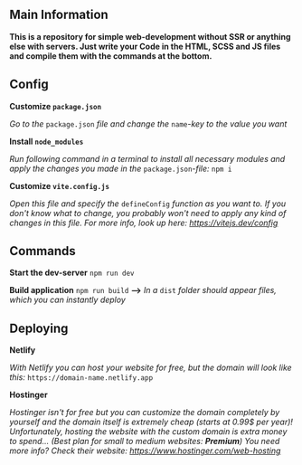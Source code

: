 ## Main Information

**This is a repository for simple web-development without SSR or anything else with servers. Just write your Code in the HTML, SCSS and JS files and compile them with the commands at the bottom.**

## Config

**Customize `package.json`**

*Go to the* `package.json` *file and change the* `name`*-key to the value you want* 

**Install `node_modules`**

*Run following command in a terminal to install all necessary modules and apply the changes you made in the* `package.json`*-file:* `npm i`

**Customize `vite.config.js`**

*Open this file and specify the* `defineConfig` *function as you want to. If you don't know what to change, you probably won't need to apply any kind of changes in this file. For more info, look up here: https://vitejs.dev/config*

## Commands

**Start the dev-server**
`npm run dev`

**Build application**
`npm run build` **-->** *In a* `dist` *folder should appear files, which you can instantly deploy*

## Deploying

**Netlify**

*With Netlify you can host your website for free, but the domain will look like this:*
`https://domain-name.netlify.app`

**Hostinger**

*Hostinger isn't for free but you can customize the domain completely by yourself and the domain itself is extremely cheap (starts at 0.99$ per year)! Unfortunately, hosting the website with the custom domain is extra money to spend... (Best plan for small to medium websites: **Premium**)*
*You need more info? Check their website: https://www.hostinger.com/web-hosting*